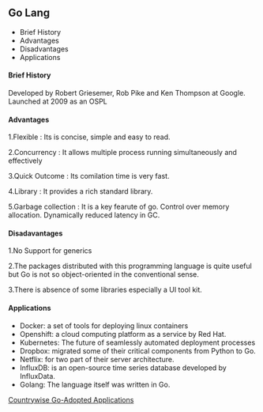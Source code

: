## Go Lang

- Brief History
- Advantages
- Disadvantages
- Applications

#### Brief History

Developed by Robert Griesemer, Rob Pike and Ken Thompson at Google.
Launched at 2009 as an OSPL

#### Advantages

1.Flexible : Its is concise, simple and easy to read.

2.Concurrency : It allows multiple process running simultaneously and effectively

3.Quick Outcome : Its comilation time is very fast.

4.Library : It provides a rich standard library.

5.Garbage collection : It is a key fearute of go.
                       Control over memory allocation.
                       Dynamically reduced latency in GC.
                       

#### Disadavantages

1.No Support for generics

2.The packages distributed with this programming language is quite useful but Go is not so object-oriented in the conventional sense.

3.There is absence of some libraries especially a UI tool kit.

#### Applications

- Docker: a set of tools for deploying linux containers
- Openshift: a cloud computing platform as a service by Red Hat.
- Kubernetes: The future of seamlessly automated deployment processes
- Dropbox: migrated some of their critical components from Python to Go.
- Netflix: for two part of their server architecture.
- InfluxDB: is an open-source time series database developed by InfluxData.
- Golang: The language itself was written in Go.

[Countrywise Go-Adopted Applications](https://github.com/golang/go/wiki/GoUsers)

